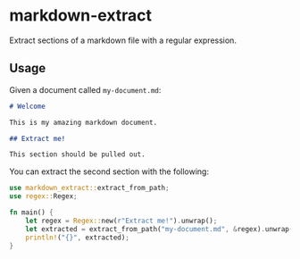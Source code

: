 # markdown-extract

Extract sections of a markdown file with a regular expression.

## Usage

Given a document called `my-document.md`:

```markdown
# Welcome

This is my amazing markdown document.

## Extract me!

This section should be pulled out.
```

You can extract the second section with the following:

```rust
use markdown_extract::extract_from_path;
use regex::Regex;

fn main() {
    let regex = Regex::new(r"Extract me!").unwrap();
    let extracted = extract_from_path("my-document.md", &regex).unwrap();
    println!("{}", extracted);
}
```
